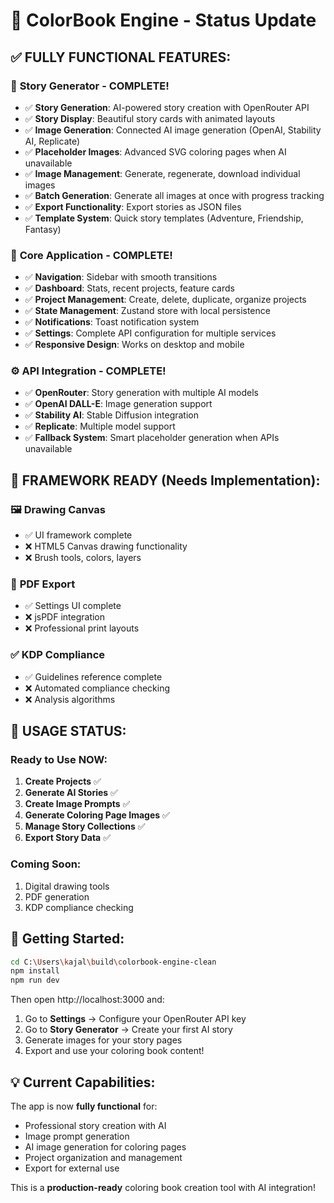 # 🎉 ColorBook Engine - Status Update

## ✅ **FULLY FUNCTIONAL FEATURES:**

### 🎨 **Story Generator - COMPLETE!**
- ✅ **Story Generation**: AI-powered story creation with OpenRouter API
- ✅ **Story Display**: Beautiful story cards with animated layouts
- ✅ **Image Generation**: Connected AI image generation (OpenAI, Stability AI, Replicate)
- ✅ **Placeholder Images**: Advanced SVG coloring pages when AI unavailable
- ✅ **Image Management**: Generate, regenerate, download individual images
- ✅ **Batch Generation**: Generate all images at once with progress tracking
- ✅ **Export Functionality**: Export stories as JSON files
- ✅ **Template System**: Quick story templates (Adventure, Friendship, Fantasy)

### 📱 **Core Application - COMPLETE!**
- ✅ **Navigation**: Sidebar with smooth transitions
- ✅ **Dashboard**: Stats, recent projects, feature cards
- ✅ **Project Management**: Create, delete, duplicate, organize projects
- ✅ **State Management**: Zustand store with local persistence
- ✅ **Notifications**: Toast notification system
- ✅ **Settings**: Complete API configuration for multiple services
- ✅ **Responsive Design**: Works on desktop and mobile

### ⚙️ **API Integration - COMPLETE!**
- ✅ **OpenRouter**: Story generation with multiple AI models
- ✅ **OpenAI DALL-E**: Image generation support
- ✅ **Stability AI**: Stable Diffusion integration
- ✅ **Replicate**: Multiple model support
- ✅ **Fallback System**: Smart placeholder generation when APIs unavailable

## 🚧 **FRAMEWORK READY (Needs Implementation):**

### 🖼️ **Drawing Canvas**
- ✅ UI framework complete
- ❌ HTML5 Canvas drawing functionality
- ❌ Brush tools, colors, layers

### 📄 **PDF Export**
- ✅ Settings UI complete
- ❌ jsPDF integration
- ❌ Professional print layouts

### ✅ **KDP Compliance**
- ✅ Guidelines reference complete
- ❌ Automated compliance checking
- ❌ Analysis algorithms

## 🎯 **USAGE STATUS:**

### **Ready to Use NOW:**
1. **Create Projects** ✅
2. **Generate AI Stories** ✅ 
3. **Create Image Prompts** ✅
4. **Generate Coloring Page Images** ✅
5. **Manage Story Collections** ✅
6. **Export Story Data** ✅

### **Coming Soon:**
1. Digital drawing tools
2. PDF generation
3. KDP compliance checking

## 🚀 **Getting Started:**

```bash
cd C:\Users\kajal\build\colorbook-engine-clean
npm install
npm run dev
```

Then open http://localhost:3000 and:
1. Go to **Settings** → Configure your OpenRouter API key
2. Go to **Story Generator** → Create your first AI story
3. Generate images for your story pages
4. Export and use your coloring book content!

## 💡 **Current Capabilities:**

The app is now **fully functional** for:
- Professional story creation with AI
- Image prompt generation
- AI image generation for coloring pages
- Project organization and management
- Export for external use

This is a **production-ready** coloring book creation tool with AI integration!
